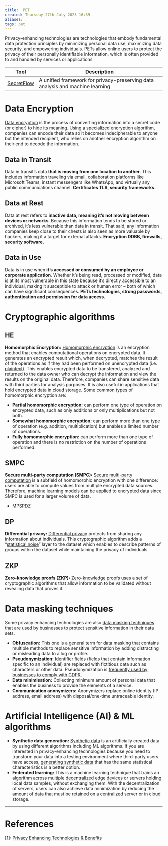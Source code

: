 ```yaml
---
title:  PET
created: Thursday 27th July 2023 16:39
aliases: 
tags: pet
---
```

Privacy-enhancing technologies are technologies that embody fundamental data protection principles by minimizing personal data use, maximizing data security, and empowering individuals. PETs allow online users to protect the privacy of their personally identifiable information, which is often provided to and handled by services or applications

| Tool                                                   | Description                                                                   |
| ------------------------------------------------------ | ----------------------------------------------------------------------------- |
| [SecretFlow](https://github.com/secretflow/secretflow) | A unified framework for privacy-preserving data analysis and machine learning |

# Data Encryption

[Data encryption](https://www.mimecast.com/content/data-encryption/) is the process of converting information into a secret code (or cipher) to hide its meaning. Using a specialized encryption algorithm, companies can encode their data so it becomes indecipherable to anyone but the intended recipient, who relies on another encryption algorithm on their end to decode the information.

## Data in Transit

Data in transit’s data **that is moving from one location to another**. This includes information traveling via email, collaboration platforms like Microsoft Teams, instant messengers like WhatsApp, and virtually any public communications channel. **Certificates TLS, security frameworks.**
## Data at Rest

Data at rest refers to **inactive data, meaning it’s not moving between devices or networks**. Because this information tends to be stored or archived, it’s less vulnerable than data in transit. That said, any information companies keep close to their chests is also seen as more valuable by hackers, making it a target for external attacks. **Encryption DDBB, firewalls, security software.**
## Data in Use

Data is in use when **it’s accessed or consumed by an employee or corporate application**. Whether it’s being read, processed or modified, data is at its most vulnerable in this state because it’s directly accessible to an individual, making it susceptible to attack or human error – both of which can have significant consequences. **PETs technologies, strong passwords, authentication and permission for data access.**

# Cryptographic algorithms

## HE

**Homomorphic Encryption:** [Homomorphic encryption](https://research.aimultiple.com/homomorphic-encryption/) is an encryption method that enables computational operations on encrypted data. It generates an encrypted result which, when decrypted, matches the result of the operations as if they had been performed on unencrypted data (i.e. [plaintext](https://en.wikipedia.org/wiki/Plaintext)). This enables encrypted data to be transfered, analyzed and returned to the data owner who can decrypt the information and view the results on the original data. Therefore, companies can share sensitive data with third parties for analysis purposes. It is also useful in applications that hold encrypted data in cloud storage. Some common types of homomorphic encryption are:

- **Partial homomorphic encryption:** can perform one type of operation on encrypted data, such as only additions or only multiplications but not both.
- **Somewhat homomorphic encryption:** can perform more than one type of operation (e.g. addition, multiplication) but enables a limited number of operations.
- **Fully homomorphic encryption:** can perform more than one type of operation and there is no restriction on the number of operations performed.

## SMPC

**Secure multi-party computation (SMPC):** [Secure multi-party computation](https://research.aimultiple.com/secure-multi-party-computation/) is a subfield of homomorphic encryption with one difference: users are able to compute values from multiple encrypted data sources. Therefore, machine learning models can be applied to encrypted data since SMPC is used for a larger volume of data.

- [MPSPDZ](https://github.com/data61/MP-SPDZ)
## DP

**Differential privacy:** [Differential privacy](https://research.aimultiple.com/differential-privacy/) protects from sharing any information about individuals. This cryptographic algorithm adds a “[statistical noise](https://whatis.techtarget.com/definition/statistical-noise)” layer to the dataset which enables to describe patterns of groups within the dataset while maintaining the privacy of individuals.
## ZKP

 **Zero-knowledge proofs (ZKP):** [Zero-knowledge proofs](https://research.aimultiple.com/zero-knowledge-proofs/) uses a set of cryptographic algorithms that allow information to be validated without revealing data that proves it.

# Data masking techniques

Some privacy enhancing technologies are also [data masking techniques](https://research.aimultiple.com/data-masking/) that are used by businesses to protect sensitive information in their data sets.

- **Obfuscation:** This one is a general term for data masking that contains multiple methods to replace sensitive information by adding distracting or misleading data to a log or profile.
- **Pseudonymization:** Identifier fields (fields that contain information specific to an individual) are replaced with fictitious data such as characters or other data. Pseudonymization is [frequently used by businesses to comply with GDPR.](https://research.aimultiple.com/data-masking/#how-does-gdpr-promote-data-masking)
- **Data minimisation:** Collecting minimum amount of personal data that enables the business to provide the elements of a service.
- **Communication anonymizers:** Anonymizers replace online identity (IP address, email address) with disposal/one-time untraceable identity.

# Artificial Intelligence (AI) & ML algorithms



- **Synthetic data generation:** [Synthetic data](https://research.aimultiple.com/synthetic-data/) is an artificially created data by using different algorithms including ML algorithms. If you are interested in privacy-enhancing technologies because you need to transform your data into a testing environment where third-party users have access, [generating synthetic data](https://research.aimultiple.com/synthetic-data-generation/) that has the same statistical characteristics is a better option.
- **Federated learning:** This is a machine learning technique that trains an algorithm across multiple [decentralized edge devices](https://research.aimultiple.com/edge-analytics/) or servers holding local data samples, without exchanging them. With the decentralization of servers, users can also achieve data minimization by reducing the amount of data that must be retained on a centralized server or in cloud storage.

---
# References

[1]: [Privacy Enhancing Technologies & Benefits](https://research.aimultiple.com/privacy-enhancing-technologies/)
